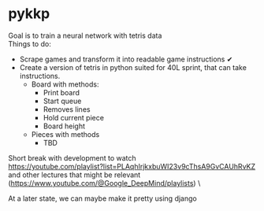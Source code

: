 # pykkp
Goal is to train a neural network with tetris data \
Things to do: 
- Scrape games and transform it into readable game instructions ✔
- Create a version of tetris in python suited for 40L sprint, that can take instructions.
  - Board with methods:
    - Print board
    - Start queue
    - Removes lines
    - Hold current piece
    - Board height
  - Pieces with methods
    - TBD

  
Short break with development to watch \
https://youtube.com/playlist?list=PLAqhIrjkxbuWI23v9cThsA9GvCAUhRvKZ \
and other lectures that might be relevant (https://www.youtube.com/@Google_DeepMind/playlists) \

At a later state, we can maybe make it pretty using django
